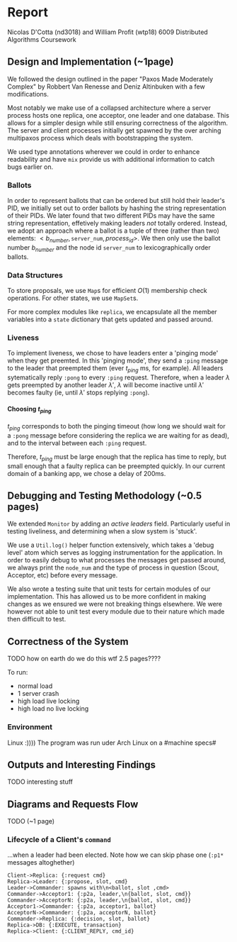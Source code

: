 # Report

Nicolas D'Cotta (nd3018) and William Profit (wtp18)
6009 Distributed Algorithms 
Coursework

## Design and Implementation (~1page)

We followed the design outlined in the paper "Paxos Made Moderately Complex"
by Robbert Van Renesse and Deniz Altinbuken with a few modifications.

Most notably we make use of a collapsed architecture where a server process
hosts one replica, one acceptor, one leader and one database. This allows for
a simpler design while still ensuring correctness of the algorithm. The
server and client processes initially get spawned by the over arching
multipaxos process which deals with bootstrapping the system.

We used type annotations wherever we could in order to enhance readability
and have `mix` provide us with additional information to catch bugs earlier
on.

### Ballots

In order to represent ballots that can be ordered but still hold their
leader's PID, we initially set out to order ballots by hashing the string
representation of their PIDs. We later found that two different PIDs may have
the same string representation, effetively making leaders _not_ totally
ordered. Instead, we adopt an approach where a ballot is a tuple of three
(rather than two) elements: $<b_{number}, \texttt{server\_num},
process_{id}>$. We then only use the ballot number $b_{number}$ and the node
id $\texttt{server\_num}$ to lexicographically order ballots.

### Data Structures

To store proposals, we use `Map`s for efficient $O(1)$ membership check
operations. For other states, we use `MapSet`s.

For more complex modules like `replica`, we encapsulate all the member
variables into a `state` dictionary that gets updated and passed around.

### Liveness

To implement liveness, we chose to have leaders enter a 'pinging mode' when
they get preemted. In this 'pinging mode', they send a `:ping` message to the
leader that preempted them (ever $t_{ping}$ ms, for example). All leaders
sytematically reply `:pong` to every `:ping` request. Therefore, when a
leader $\lambda$ gets preempted by another leader $\lambda'$, $\lambda$ will
become inactive until $\lambda'$ becomes faulty (ie, until $\lambda'$ stops
replying `:pong`).

#### Choosing $t_{ping}$

$t_{ping}$ corresponds to both the pinging timeout (how long we should wait for a `:pong` message before considering the replica we are waiting for as dead), and to the interval between each `:ping` request.

Therefore, $t_{ping}$ must be large enough that the replica has time to reply, but small enough that a faulty replica can be preempted quickly. In our current domain of a banking app, we chose a delay of 200ms.

## Debugging and Testing Methodology (~0.5 pages)

We extended `Monitor` by adding an _active leaders_ field. Particularly
useful in testing liveliness, and determining when a slow system is 'stuck'.

We use a `Util.log()` helper function extensively, which takes a 'debug
level' atom which serves as logging instrumentation for the application. In
order to easily debug to what processes the messages get passed around, we
always print the `node_num` and the type of process in question (Scout,
Acceptor, etc) before every message.

We also wrote a testing suite that unit tests for certain modules of our
implementation. This has allowed us to be more confident in making changes as
we ensured we were not breaking things elsewhere. We were however not able to
unit test every module due to their nature which made then difficult to test.

## Correctness of the System

TODO how on earth do we do this wtf 2.5 pages????

To run:
- normal load
- 1 server crash
- high load live locking
- high load no live locking

### Environment

Linux :))))
The program was run uder Arch Linux on a #machine specs#

## Outputs and Interesting Findings

TODO interesting stuff

## Diagrams and Requests Flow

TODO (~1 page)

### Lifecycle of a Client's `command`
...when a leader had been elected. Note how we can skip phase one (`:p1*` messages altoghether)
```sequence
Client->Replica: {:request cmd}
Replica->Leader: {:propose, slot, cmd}
Leader->Commander: spawns with\n<ballot, slot ,cmd>
Commander->Acceptor1: {:p2a, leader,\n{ballot, slot, cmd}}
Commander->AcceptorN: {:p2a, leader,\n{ballot, slot, cmd}}
Acceptor1->Commander: {:p2a, acceptor1, ballot}
AcceptorN->Commander: {:p2a, acceptorN, ballot}
Commander->Replica: {:decision, slot, ballot}
Replica->DB: {:EXECUTE, transaction}
Replica->Client: {:CLIENT_REPLY, cmd_id}
```